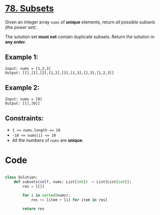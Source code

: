 # [78. Subsets](https://leetcode.com/problems/subsets/description/?envType=daily-question&envId=2024-05-21)

Given an integer array `nums` of **unique** elements, return _all possible subsets (the power set)._

The solution set **must not** contain duplicate subsets. Return the solution in **any order**.

## Example 1:

```
Input: nums = [1,2,3]
Output: [[],[1],[2],[1,2],[3],[1,3],[2,3],[1,2,3]]
```

## Example 2:

```
Input: nums = [0]
Output: [[],[0]]
```

## Constraints:

- `1 <= nums.length <= 10`
- `-10 <= nums[i] <= 10`
- All the numbers of `nums` are **unique**.

# Code

```python

class Solution:
    def subsets(self, nums: List[int]) -> List[List[int]]:
        res = [[]]

        for i in sorted(nums):
            res += [item + [i] for item in res]

        return res

```
